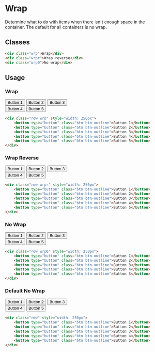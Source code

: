 # Wrap
Determine what to do with items when there isn't enough space in the container.  The default for all containers is no wrap.

## Classes
```html
<div class="wrp">Wrap</div>
<div class="wrpr">Wrap reverse</div>
<div class="wrp0">No wrap</div>
```

## Usage

### Wrap
<div class="row wrp" style="width: 250px">
     <button type="button" class="btn btn-outline">Button 1</button>
    <button type="button" class="btn btn-outline">Button 2</button>
    <button type="button" class="btn btn-outline">Button 3</button>
    <button type="button" class="btn btn-outline">Button 4</button>
    <button type="button" class="btn btn-outline">Button 5</button>
</div>

```html
<div class="row wrp" style="width: 250px">
    <button type="button" class="btn btn-outline">Button 1</button>
    <button type="button" class="btn btn-outline">Button 2</button>
    <button type="button" class="btn btn-outline">Button 3</button>
    <button type="button" class="btn btn-outline">Button 4</button>
    <button type="button" class="btn btn-outline">Button 5</button>
</div>
```

### Wrap Reverse
<div class="row wrpr" style="width: 250px">
    <button type="button" class="btn btn-outline">Button 1</button>
    <button type="button" class="btn btn-outline">Button 2</button>
    <button type="button" class="btn btn-outline">Button 3</button>
    <button type="button" class="btn btn-outline">Button 4</button>
    <button type="button" class="btn btn-outline">Button 5</button>
</div>

```html
<div class="row wrpr" style="width: 250px">
    <button type="button" class="btn btn-outline">Button 1</button>
    <button type="button" class="btn btn-outline">Button 2</button>
    <button type="button" class="btn btn-outline">Button 3</button>
    <button type="button" class="btn btn-outline">Button 4</button>
    <button type="button" class="btn btn-outline">Button 5</button>
</div>
```

### No Wrap
<div class="row wrp0" style="width: 250px">
    <button type="button" class="btn btn-outline">Button 1</button>
    <button type="button" class="btn btn-outline">Button 2</button>
    <button type="button" class="btn btn-outline">Button 3</button>
    <button type="button" class="btn btn-outline">Button 4</button>
    <button type="button" class="btn btn-outline">Button 5</button>
</div>

```html
<div class="row wrp0" style="width: 250px">
    <button type="button" class="btn btn-outline">Button 1</button>
    <button type="button" class="btn btn-outline">Button 2</button>
    <button type="button" class="btn btn-outline">Button 3</button>
    <button type="button" class="btn btn-outline">Button 4</button>
    <button type="button" class="btn btn-outline">Button 5</button>
</div>
```

### Default No Wrap
<div class="row" style="width: 250px">
    <button type="button" class="btn btn-outline">Button 1</button>
    <button type="button" class="btn btn-outline">Button 2</button>
    <button type="button" class="btn btn-outline">Button 3</button>
    <button type="button" class="btn btn-outline">Button 4</button>
    <button type="button" class="btn btn-outline">Button 5</button>
</div>

```html
<div class="row" style="width: 250px">
    <button type="button" class="btn btn-outline">Button 1</button>
    <button type="button" class="btn btn-outline">Button 2</button>
    <button type="button" class="btn btn-outline">Button 3</button>
    <button type="button" class="btn btn-outline">Button 4</button>
    <button type="button" class="btn btn-outline">Button 5</button>
</div>
```
